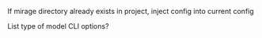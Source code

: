 If mirage directory already exists in project, inject config into current config

List type of model CLI options?
